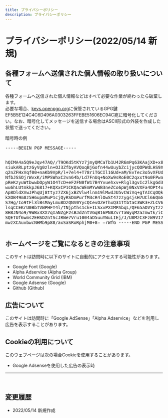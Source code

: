 ```yaml
---
title: プライバシーポリシー
description: プライバシーポリシー
---
```

<h1>プライバシーポリシー(2022/05/14 新規)</h1>
<h2>各種フォームへ送信された個人情報の取り扱いについて</h2>
<p>各種フォームへ送信された個人情報などはすべて必要な作業が終わったら破棄します。<br>必要な場合、<a href="keys.openpgp.org">keys.openpgp.org</a>に保管されているGPG鍵EF5B5E124C4C6D496A0303263FFEBE51606EC94C宛に暗号化してください。なお、暗号化してメッセージを送信する場合はASCII形式の外装を作成した状態で送ってください。<br></p>
<label>暗号時の例
<pre>-----BEGIN PGP MESSAGE-----

hQIMA4a5Q9eJqv47AQ//T9OKd5tKYz7jmyQMCaTb1U42R6mPq63KAajXD+x8l0C7
siukARLptzGyVg0zln+OJ3ZfbyAVQoqBjGofn44wUuybZcijycQOPWdLHS9XgMII
q2nZFHxVqf00+naKb9VpR/l+7el4+T78riTGCIl1GUd+aM/EvTec3o5vXFUdK0ep
NfbJSSOjrWvxK/iMPSWhxC2vn64b/Ld7FnUq+NoXw9sRoE0C2qxxt9o0FPwaRQXY
pReKzyuWtbwwbOpyW1O4TcD+eF2FN0fW17B4Yvuehxv+Rlgl3gvIc2lkgGd3mYyL
wu6hLUtmkkpJ6817+KQXxCP1CKQacWEmMYwWB3neZCo6pWj0NxVXFa4OPt4xozLi
Ap8DldXVwJPhqUj8ttyz7ZX6jxBZVlw4lnm19lMwdJU5vCWiVq+gTAICqOQkQJwa
kXOB49m8z5H6upmMuP1cjQyRSDmPurfM3cR4lOwSt47zzygsjsH7UCl66QmGhUiK
S7Hg/Io9tFl3lBsMayLmu8DzQNV0YycQCevOZeThxQ31TtbtaC3WK3+ZLCV6WYcF
lsqCCEKrU0BbTVWPHFT4l/tNjpths1ck+ILSxvPXIMPAbqL/QF65aOVYytzzCyIL
8H8JN4o9/9WBx3XX7qIaNZgF2sBJdZntVGqB16PN8ZvrTaWyqM2azmwtk/iCExTS
SQETUf6wms2EHSDZntScJRWe7Vru1004aD5uuYWuLIEj/J/U8MzC3FzW9VI7AAmk
mwzXCAuvbwcNHMb9p88/axSaSRoRphjM0+8=
=rWfG
-----END PGP MESSAGE-----
</pre>
</label>
<h2>ホームページをご覧になるときの注意事項</h2>
<p>このサイトは訪問時に以下のサイトに自動的にアクセスする可能性があります。<br></p>
<ul>
<li>Google Font (Google)<br></li>
<li>Alpha Adservice (Alpha Group)<br></li>
<li>World Community Grid (IBM)<br></li>
<li>Google Adsense (Google)<br></li>
<li>Github (Github)<br></li>
</ul>
<h2>広告について</h2>
<p>このサイトは訪問時に「Google AdSense」「Alpha Adservice」などを利用し広告を表示することがあります。</p>
<h2>Cookieの利用について</h2>
<p>このウェブページは次の場合Cookieを使用することがあります。<br></p>
<ul>
<li>Google Adsenseを使用した広告の表示時</li>
</ul>
<hr><br>
<h2>変更履歴</h2>
<ul>
<li>2022/05/14 新規作成</li><br>